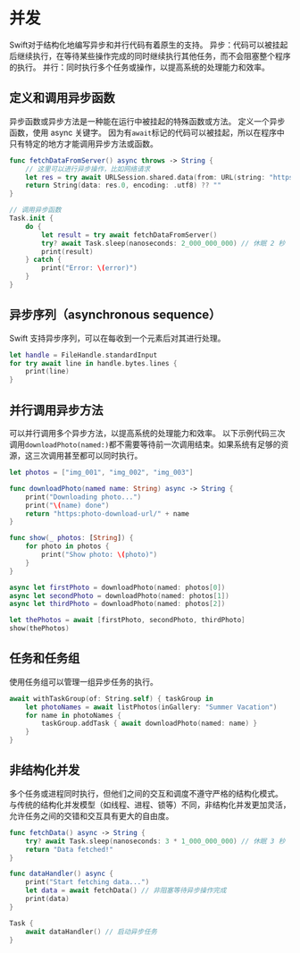 # 并发

Swift对于结构化地编写异步和并行代码有着原生的支持。
异步：代码可以被挂起后继续执行，在等待某些操作完成的同时继续执行其他任务，而不会阻塞整个程序的执行。
并行：同时执行多个任务或操作，以提高系统的处理能力和效率。

## 定义和调用异步函数

异步函数或异步方法是一种能在运行中被挂起的特殊函数或方法。
定义一个异步函数，使用 async 关键字。
因为有`await`标记的代码可以被挂起，所以在程序中只有特定的地方才能调用异步方法或函数。

```swift
func fetchDataFromServer() async throws -> String {
    // 这里可以进行异步操作，比如网络请求
    let res = try await URLSession.shared.data(from: URL(string: "https://example.com")!)
    return String(data: res.0, encoding: .utf8) ?? ""
}

// 调用异步函数
Task.init {
    do {
        let result = try await fetchDataFromServer()
        try? await Task.sleep(nanoseconds: 2_000_000_000) // 休眠 2 秒
        print(result)
    } catch {
        print("Error: \(error)")
    }
}
```

## 异步序列（asynchronous sequence）
Swift 支持异步序列，可以在每收到一个元素后对其进行处理。

```swift
let handle = FileHandle.standardInput
for try await line in handle.bytes.lines {
    print(line)
}
```

## 并行调用异步方法

可以并行调用多个异步方法，以提高系统的处理能力和效率。
以下示例代码三次调用`downloadPhoto(named:)`都不需要等待前一次调用结束。如果系统有足够的资源，这三次调用甚至都可以同时执行。
```swift
let photos = ["img_001", "img_002", "img_003"]

func downloadPhoto(named name: String) async -> String {
    print("Downloading photo...")
    print("\(name) done")
    return "https:photo-download-url/" + name
}

func show(_ photos: [String]) {
    for photo in photos {
        print("Show photo: \(photo)")
    }
}

async let firstPhoto = downloadPhoto(named: photos[0])
async let secondPhoto = downloadPhoto(named: photos[1])
async let thirdPhoto = downloadPhoto(named: photos[2])

let thePhotos = await [firstPhoto, secondPhoto, thirdPhoto]
show(thePhotos)
```

## 任务和任务组

使用任务组可以管理一组异步任务的执行。

```swift
await withTaskGroup(of: String.self) { taskGroup in
    let photoNames = await listPhotos(inGallery: "Summer Vacation")
    for name in photoNames {
        taskGroup.addTask { await downloadPhoto(named: name) }
    }
}
```

## 非结构化并发

多个任务或进程同时执行，但他们之间的交互和调度不遵守严格的结构化模式。
与传统的结构化并发模型（如线程、进程、锁等）不同，非结构化并发更加灵活，允许任务之间的交错和交互具有更大的自由度。

```swift
func fetchData() async -> String {
    try? await Task.sleep(nanoseconds: 3 * 1_000_000_000) // 休眠 3 秒
    return "Data fetched!"
}

func dataHandler() async {
    print("Start fetching data...")
    let data = await fetchData() // 非阻塞等待异步操作完成
    print(data)
}

Task {
    await dataHandler() // 启动异步任务
}
```